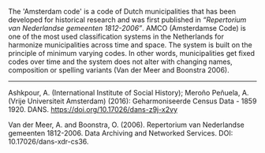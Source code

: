 The 'Amsterdam code' is a code of Dutch municipalities that has been developed for historical research and was first published in _“Repertorium van Nederlandse gemeenten 1812-2006”_. AMCO (Amsterdamse Code) is one of the most used classification systems in the Netherlands for harmonize municipalities across time and space. The system is built on the principle of minimum varying codes. In other words, municipalities get fixed codes over time and the system does not alter with changing names, composition or spelling variants (Van der Meer and Boonstra 2006).

---

Ashkpour, A. (International Institute of Social History); Meroño Peñuela, A. (Vrije Universiteit Amsterdam) (2016): Geharmoniseerde Census Data - 1859 1920. DANS. <https://doi.org/10.17026/dans-z9j-x2vy>

Van der Meer, A. and Boonstra, O. (2006). Repertorium van Nederlandse gemeenten 1812-2006. Data Archiving and Networked Services. DOI: 10.17026/dans-xdr-cs36.
